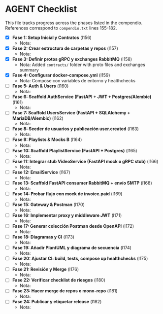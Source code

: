 # AGENT Checklist

This file tracks progress across the phases listed in the compendio. References correspond to `compendio.txt` lines 155-182.

- [x] **Fase 1: Setup Inicial y Contratos** (l156)
  - Nota:
- [x] **Fase 2: Crear estructura de carpetas y repos** (l157)
  - Nota:
- [x] **Fase 3: Definir protos gRPC y exchanges RabbitMQ** (l158)
  - Nota: Added `contracts/` folder with proto files and exchanges summary
- [x] **Fase 4: Configurar docker-compose.yml** (l159)
  - Nota: Compose con variables de entorno y healthchecks
- [ ] **Fase 5: Auth & Users** (l160)
  - Nota:
- [ ] **Fase 6: Scaffold AuthService (FastAPI + JWT + Postgres/Alembic)** (l161)
  - Nota:
- [ ] **Fase 7: Scaffold UsersService (FastAPI + SQLAlchemy + MariaDB/Alembic)** (l162)
  - Nota:
- [ ] **Fase 8: Seeder de usuarios y publicación user.created** (l163)
  - Nota:
- [ ] **Fase 9: Playlists & Mocks B** (l164)
  - Nota:
- [ ] **Fase 10: Scaffold PlaylistService (FastAPI + Postgres)** (l165)
  - Nota:
- [ ] **Fase 11: Integrar stub VideoService (FastAPI mock o gRPC stub)** (l166)
  - Nota:
- [ ] **Fase 12: EmailService** (l167)
  - Nota:
- [ ] **Fase 13: Scaffold FastAPI consumer RabbitMQ + envío SMTP** (l168)
  - Nota:
- [ ] **Fase 14: Probar flujo con mock de invoice.paid** (l169)
  - Nota:
- [ ] **Fase 15: Gateway & Postman** (l170)
  - Nota:
- [ ] **Fase 16: Implementar proxy y middleware JWT** (l171)
  - Nota:
- [ ] **Fase 17: Generar colección Postman desde OpenAPI** (l172)
  - Nota:
- [ ] **Fase 18: Diagramas y CI** (l173)
  - Nota:
- [ ] **Fase 19: Añadir PlantUML y diagrama de secuencia** (l174)
  - Nota:
- [ ] **Fase 20: Ajustar CI: build, tests, compose up healthchecks** (l175)
  - Nota:
- [ ] **Fase 21: Revisión y Merge** (l176)
  - Nota:
- [ ] **Fase 22: Verificar checklist de riesgos** (l180)
  - Nota:
- [ ] **Fase 23: Hacer merge de repos o mono-repo** (l181)
  - Nota:
- [ ] **Fase 24: Publicar y etiquetar release** (l182)
  - Nota:
